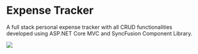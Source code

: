 # Expense Tracker
A full stack personal expense tracker with all CRUD functionalities developed using ASP.NET Core MVC and SyncFusion Component Library.

<img src="https://t.bkit.co/w_64abda4d07642.gif" />
